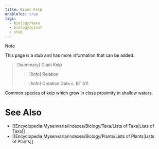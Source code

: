 ```yaml
---
title: Giant Kelp
enableToc: true
tags:
  - biology/taxa
  - biology/plant
  - stub
---
```


> [!note]
> This page is a stub and has more information that can be added.

> [!summary] Giant Kelp
> > [!info] Relation
>
> > [!info] Creation Date
> > c. BT 511

Common species of kelp which grow in close proximity in shallow waters.

# See Also
- [[Encyclopedia Mysenvaria/Indexes/Biology/Taxa/Lists of Taxa|Lists of Taxa]]
- [[Encyclopedia Mysenvaria/Indexes/Biology/Plants/Lists of Plants|Lists of Plants]]
